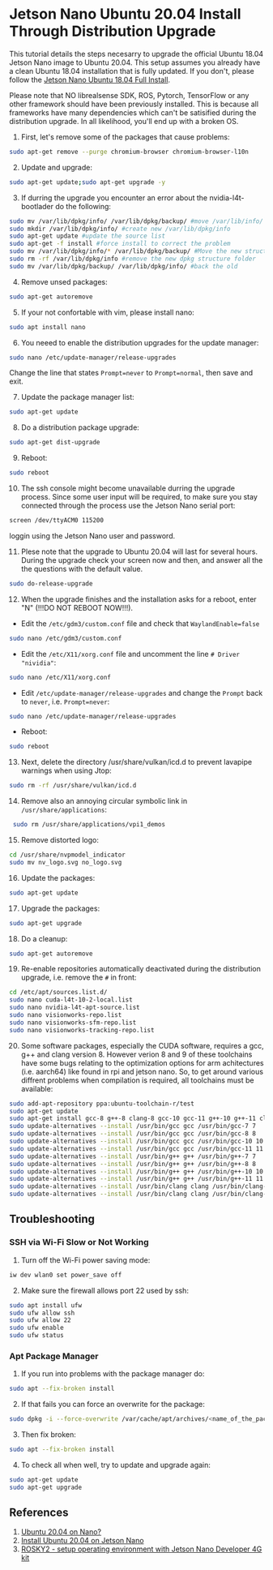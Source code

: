 # Jetson Nano Ubuntu 20.04 Install Through Distribution Upgrade

This tutorial details the steps necesarry to upgrade the official Ubuntu 18.04 Jetson Nano image to Ubuntu 20.04. This setup assumes you already have a clean Ubuntu 18.04 installation that is fully updated. If you don't, please follow the  [Jetson Nano Ubuntu 18.04 Full Install](jetson-nano-ubuntu-18-04-install.md).

Please note that NO librealsense SDK, ROS, Pytorch, TensorFlow or any other framework should have been previously installed. This is because all frameworks have many dependencies which can't be satisified during the distribution upgrade. In all likelihood, you'll end up with a broken OS.

1. First, let's remove some of the packages that cause problems:

```bash
sudo apt-get remove --purge chromium-browser chromium-browser-l10n
```

2. Update and upgrade:

```bash
sudo apt-get update;sudo apt-get upgrade -y
```

3. If durring the upgrade you encounter an error about the nvidia-l4t-bootlader do the following:
```bash
sudo mv /var/lib/dpkg/info/ /var/lib/dpkg/backup/ #move /var/lib/info/`
sudo mkdir /var/lib/dpkg/info/ #create new /var/lib/dpkg/info
sudo apt-get update #update the source list
sudo apt-get -f install #force install to correct the problem
sudo mv /var/lib/dpkg/info/* /var/lib/dpkg/backup/ #Move the new structure dpkg/info to old info
sudo rm -rf /var/lib/dpkg/info #remove the new dpkg structure folder
sudo mv /var/lib/dpkg/backup/ /var/lib/dpkg/info/ #back the old
```

4. Remove unsed packages:
```bash
sudo apt-get autoremove
```

5. If your not confortable with vim, please install nano:

```bash
sudo apt install nano
```

6. You neeed to enable the distribution upgrades for the update manager:

```bash
sudo nano /etc/update-manager/release-upgrades
```

Change the line that states `Prompt=never` to `Prompt=normal`, then save and exit.

7. Update the package manager list:

```bash
sudo apt-get update
```

8. Do a distribution package upgrade:

```bash
sudo apt-get dist-upgrade
```

9. Reboot:

```bash
sudo reboot
```

10. The ssh console might become unavailable durring the upgrade process. Since some user input will be required, to make sure you stay connected through the process use the Jetson Nano serial port:

```bash
screen /dev/ttyACM0 115200
```

loggin using the Jetson Nano user and password.


11. Plese note that the upgrade to Ubuntu 20.04 will last for several hours. During the upgrade check your screen now and then, and answer all the the questions with the default value.

```bash
sudo do-release-upgrade
```

12. When the upgrade finishes and the installation asks for a reboot, enter "N" (!!!DO NOT REBOOT NOW!!!).
  - Edit the `/etc/gdm3/custom.conf` file and check that  `WaylandEnable=false`
  ```bash
  sudo nano /etc/gdm3/custom.conf
  ```
  - Edit the `/etc/X11/xorg.conf` file and uncomment the line `# Driver "nividia"`:
  ```bash
  sudo nano /etc/X11/xorg.conf
  ```
  - Edit `/etc/update-manager/release-upgrades` and change the `Prompt` back to `never`, i.e. `Prompt=never`:
  ```bash
  sudo nano /etc/update-manager/release-upgrades
  ```
  - Reboot:
  ```bash
  sudo reboot
  ```
13. Next, delete the directory /usr/share/vulkan/icd.d to prevent lavapipe warnings when using Jtop:

```bash
sudo rm -rf /usr/share/vulkan/icd.d
```

14. Remove also an annoying circular symbolic link in `/usr/share/applications`:

```bash
 sudo rm /usr/share/applications/vpi1_demos
```

15. Remove distorted logo:

```bash
cd /usr/share/nvpmodel_indicator
sudo mv nv_logo.svg no_logo.svg
```

16. Update the packages:

```bash
sudo apt-get update
```

17. Upgrade the packages:

```bash
sudo apt-get upgrade
```

18. Do a cleanup:

```bash
sudo apt-get autoremove
```

19. Re-enable repositories automatically deactivated during the distribution upgrade, i.e. remove the `#` in front:

```bash
cd /etc/apt/sources.list.d/
sudo nano cuda-l4t-10-2-local.list
sudo nano nvidia-l4t-apt-source.list
sudo nano visionworks-repo.list
sudo nano visionworks-sfm-repo.list
sudo nano visionworks-tracking-repo.list
```

20. Some software packages, especially the CUDA software, requires a gcc, g++ and clang version 8. However verion 8 and 9 of these toolchains have some bugs relating to the optimization options for arm achitectures (i.e. aarch64) like found in rpi and jetson nano. So, to get around various diffrent problems when compilation is required, all toolchains must be available:

```bash
sudo add-apt-repository ppa:ubuntu-toolchain-r/test
sudo apt-get update
sudo apt-get install gcc-8 g++-8 clang-8 gcc-10 gcc-11 g++-10 g++-11 clang-10
sudo update-alternatives --install /usr/bin/gcc gcc /usr/bin/gcc-7 7
sudo update-alternatives --install /usr/bin/gcc gcc /usr/bin/gcc-8 8
sudo update-alternatives --install /usr/bin/gcc gcc /usr/bin/gcc-10 10
sudo update-alternatives --install /usr/bin/gcc gcc /usr/bin/gcc-11 11
sudo update-alternatives --install /usr/bin/g++ g++ /usr/bin/g++-7 7
sudo update-alternatives --install /usr/bin/g++ g++ /usr/bin/g++-8 8
sudo update-alternatives --install /usr/bin/g++ g++ /usr/bin/g++-10 10
sudo update-alternatives --install /usr/bin/g++ g++ /usr/bin/g++-11 11
sudo update-alternatives --install /usr/bin/clang clang /usr/bin/clang-8 8
sudo update-alternatives --install /usr/bin/clang clang /usr/bin/clang-10 10
```

## Troubleshooting

### SSH via Wi-Fi Slow or Not Working
1. Turn off the Wi-Fi power saving mode:

```bash
iw dev wlan0 set power_save off
```
2. Make sure the firewall allows port 22 used by ssh:

```bash
sudo apt install ufw
sudo ufw allow ssh
sudo ufw allow 22
sudo ufw enable
sudo ufw status
```

### Apt Package Manager

1. If you run into problems with the package manager do:

```bash
sudo apt --fix-broken install
```

2. If that fails you can force an overwrite for the package:

```bash
sudo dpkg -i --force-overwrite /var/cache/apt/archives/<name_of_the_package>.deb
```

3. Then fix broken:

```bash
sudo apt --fix-broken install
```

4. To check all when well, try to update and upgrade again:

```bash
sudo apt-get update
sudo apt-get upgrade
```

## References

1. [Ubuntu 20.04 on Nano?](https://forums.developer.nvidia.com/t/ubuntu-20-04-on-nano/125451)
2. [Install Ubuntu 20.04 on Jetson Nano](https://qengineering.eu/install-ubuntu-20.04-on-jetson-nano.html)
3. [ROSKY2 - setup operating environment with Jetson Nano Developer 4G kit](https://hackmd.io/@weichih-lin/ROSKY2_setup_environment_jetson_nano_developer_kit)
